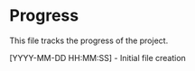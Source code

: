 # Progress

This file tracks the progress of the project.

[YYYY-MM-DD HH:MM:SS] - Initial file creation